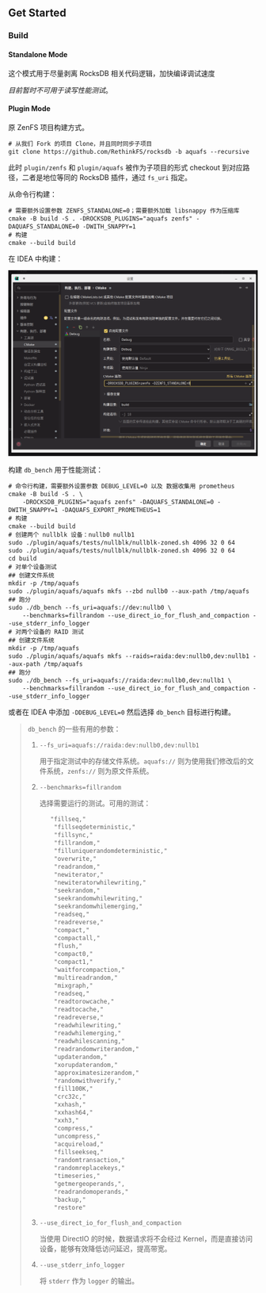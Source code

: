 ## Get Started

### Build

#### Standalone Mode

这个模式用于尽量剥离 RocksDB 相关代码逻辑，加快编译调试速度

*目前暂时不可用于读写性能测试*。

#### Plugin Mode

原 ZenFS 项目构建方式。

```shell
# 从我们 Fork 的项目 Clone，并且同时同步子项目
git clone https://github.com/RethinkFS/rocksdb -b aquafs --recursive
```

此时 `plugin/zenfs` 和 `plugin/aquafs` 被作为子项目的形式 checkout 到对应路径，二者是地位等同的 RocksDB 插件，通过 `fs_uri` 指定。

从命令行构建：

```shell
# 需要额外设置参数 ZENFS_STANDALONE=0；需要额外加载 libsnappy 作为压缩库
cmake -B build -S . -DROCKSDB_PLUGINS="aquafs zenfs" -DAQUAFS_STANDALONE=0 -DWITH_SNAPPY=1
# 构建
cmake --build build
```

在 IDEA 中构建：

![image-20230430213101803](GetStarted.assets/image-20230430213101803.png)

构建 `db_bench` 用于性能测试：

```shell
# 命令行构建，需要额外设置参数 DEBUG_LEVEL=0 以及 数据收集用 prometheus
cmake -B build -S . \
    -DROCKSDB_PLUGINS="aquafs zenfs" -DAQUAFS_STANDALONE=0 -DWITH_SNAPPY=1 -DAQUAFS_EXPORT_PROMETHEUS=1
# 构建
cmake --build build
# 创建两个 nullblk 设备：nullb0 nullb1
sudo ./plugin/aquafs/tests/nullblk/nullblk-zoned.sh 4096 32 0 64
sudo ./plugin/aquafs/tests/nullblk/nullblk-zoned.sh 4096 32 0 64
cd build
# 对单个设备测试
## 创建文件系统
mkdir -p /tmp/aquafs
sudo ./plugin/aquafs/aquafs mkfs --zbd nullb0 --aux-path /tmp/aquafs
## 跑分
sudo ./db_bench --fs_uri=aquafs://dev:nullb0 \
    --benchmarks=fillrandom --use_direct_io_for_flush_and_compaction --use_stderr_info_logger
# 对两个设备的 RAID 测试
## 创建文件系统
mkdir -p /tmp/aquafs
sudo ./plugin/aquafs/aquafs mkfs --raids=raida:dev:nullb0,dev:nullb1 --aux-path /tmp/aquafs
## 跑分
sudo ./db_bench --fs_uri=aquafs://raida:dev:nullb0,dev:nullb1 \
    --benchmarks=fillrandom --use_direct_io_for_flush_and_compaction --use_stderr_info_logger
```

或者在 IDEA 中添加 `-DDEBUG_LEVEL=0` 然后选择 `db_bench` 目标进行构建。

> `db_bench` 的一些有用的参数：
>
> 1. `--fs_uri=aquafs://raida:dev:nullb0,dev:nullb1`
>
>    用于指定测试中的存储文件系统。`aquafs://` 则为使用我们修改后的文件系统，`zenfs://` 则为原文件系统。
>
> 2. `--benchmarks=fillrandom`
>
>    选择需要运行的测试。可用的测试：
>
>    ```
>    	"fillseq,"
>        "fillseqdeterministic,"
>        "fillsync,"
>        "fillrandom,"
>        "filluniquerandomdeterministic,"
>        "overwrite,"
>        "readrandom,"
>        "newiterator,"
>        "newiteratorwhilewriting,"
>        "seekrandom,"
>        "seekrandomwhilewriting,"
>        "seekrandomwhilemerging,"
>        "readseq,"
>        "readreverse,"
>        "compact,"
>        "compactall,"
>        "flush,"
>        "compact0,"
>        "compact1,"
>        "waitforcompaction,"
>        "multireadrandom,"
>        "mixgraph,"
>        "readseq,"
>        "readtorowcache,"
>        "readtocache,"
>        "readreverse,"
>        "readwhilewriting,"
>        "readwhilemerging,"
>        "readwhilescanning,"
>        "readrandomwriterandom,"
>        "updaterandom,"
>        "xorupdaterandom,"
>        "approximatesizerandom,"
>        "randomwithverify,"
>        "fill100K,"
>        "crc32c,"
>        "xxhash,"
>        "xxhash64,"
>        "xxh3,"
>        "compress,"
>        "uncompress,"
>        "acquireload,"
>        "fillseekseq,"
>        "randomtransaction,"
>        "randomreplacekeys,"
>        "timeseries,"
>        "getmergeoperands,",
>        "readrandomoperands,"
>        "backup,"
>        "restore"
>    ```
>
> 3. `--use_direct_io_for_flush_and_compaction`
>
>    当使用 DirectIO 的时候，数据请求将不会经过 Kernel，而是直接访问设备，能够有效降低访问延迟，提高带宽。
>
> 4. `--use_stderr_info_logger`
>
>    将 `stderr` 作为 `logger` 的输出。
